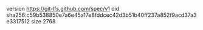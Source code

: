 version https://git-lfs.github.com/spec/v1
oid sha256:c59b538850e7a6e45a17e8fddcec42d3b51b40ff237a852f9acd37a3e3317512
size 2768
